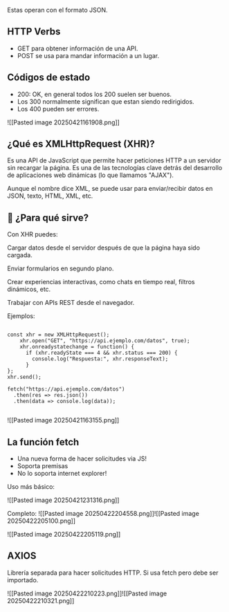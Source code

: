 
Estas operan con el formato JSON.

 ## HTTP Verbs

- GET para obtener información de una API.
- POST se usa para mandar información a un lugar.


## Códigos de estado

- 200: OK, en general todos los 200 suelen ser buenos.
- Los 300 normalmente significan que estan siendo redirigidos.
- Los 400 pueden ser errores.

![[Pasted image 20250421161908.png]]

## ¿Qué es XMLHttpRequest (XHR)?

Es una API de JavaScript que permite hacer peticiones HTTP a un servidor sin recargar la página. Es una de las tecnologías clave detrás del desarrollo de aplicaciones web dinámicas (lo que llamamos "AJAX").

Aunque el nombre dice XML, se puede usar para enviar/recibir datos en JSON, texto, HTML, XML, etc.

## 🔧 ¿Para qué sirve?

Con XHR puedes:

Cargar datos desde el servidor después de que la página haya sido cargada.

Enviar formularios en segundo plano.

Crear experiencias interactivas, como chats en tiempo real, filtros dinámicos, etc.

Trabajar con APIs REST desde el navegador.

Ejemplos:

```JS

const xhr = new XMLHttpRequest();
	xhr.open("GET", "https://api.ejemplo.com/datos", true);
	xhr.onreadystatechange = function() {
	  if (xhr.readyState === 4 && xhr.status === 200) {
	    console.log("Respuesta:", xhr.responseText);
	  }
};
xhr.send();

fetch("https://api.ejemplo.com/datos")
  .then(res => res.json())
  .then(data => console.log(data));


```



![[Pasted image 20250421163155.png]]


## La función fetch

- Una nueva forma de hacer solicitudes via JS!
- Soporta premisas
- No lo soporta internet explorer!


Uso más básico:

![[Pasted image 20250421231316.png]]

Completo: ![[Pasted image 20250422204558.png]]![[Pasted image 20250422205100.png]]


![[Pasted image 20250422205119.png]]

## AXIOS

Librería separada para hacer solicitudes HTTP. Si usa fetch pero debe ser importado.

 ![[Pasted image 20250422210223.png]]![[Pasted image 20250422210321.png]]
